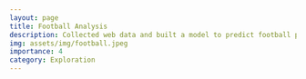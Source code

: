```yaml
---
layout: page
title: Football Analysis
description: Collected web data and built a model to predict football players’ market value
img: assets/img/football.jpeg
importance: 4
category: Exploration
---
```


